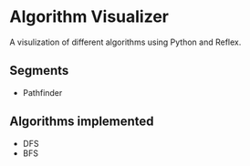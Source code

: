 # Algorithm Visualizer

A visulization of different algorithms using Python and Reflex.

## Segments

- Pathfinder

## Algorithms implemented

- DFS
- BFS

